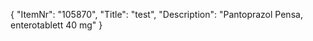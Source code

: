 {
  "ItemNr": "105870",
  "Title": "test",
  "Description": "Pantoprazol Pensa, enterotablett 40 mg"
}